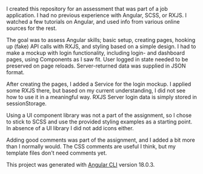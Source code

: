 I created this repository for an assessment that was part of a job application. I had no previous experience with Angular, SCSS, or RXJS. I watched a few tutorials on Angular, and used info from various online sources for the rest.

The goal was to assess Angular skills; basic setup, creating pages, hooking up (fake) API calls with RXJS, and styling based on a simple design. I had to make a mockup with login functionality, including login- and dashboard pages, using Components as I saw fit. User logged in state needed to be preserved on page reloads. Server-returned data was supplied in JSON format.

After creating the pages, I added a Service for the login mockup. I applied some RXJS there, but based on my current understanding, I did not see how to use it in a meaningful way. RXJS Server login data is simply stored in sessionStorage.

Using a UI component library was not a part of the assignment, so I chose to stick to SCSS and use the provided styling examples as a starting point. In absence of a UI library I did not add icons either.

Adding good comments was part of the assignment, and I added a bit more than I normally would. The CSS comments are useful I think, but my template files don't need comments yet.

This project was generated with [Angular CLI](https://github.com/angular/angular-cli) version 18.0.3.